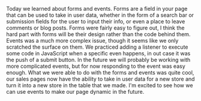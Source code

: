 Today we learned about forms and events. Forms are a field in your page that can be used to take in user data, whether in the form of a search bar or submission fields for the user to input their info, or even a place to leave comments or blog posts. Forms were fairly easy to figure out, I think the hard part with forms will be their design rather than the code behind them. Events was a much  more complex issue, though it seems like we only scratched the surface on them. We practiced adding a listener to execute some code in JavaScript when a specific even happens, in out case it was the push of a submit button. In the future we will probably be working with more complicated events, but for now responding to the event was easy enough. What we were able to do with the forms and events was quite cool, our sales pages now have the ability to take in user data for a new store and turn it into a new store in the table that we made. I'm excited to see how we can use events to make our page dynamic in the future. 
